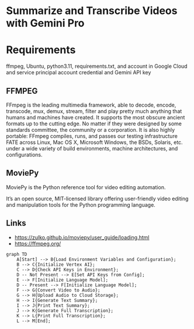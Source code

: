 # Summarize and Transcribe Videos with Gemini Pro


# Requirements
ffmpeg, Ubuntu, python3.11, requirements.txt, and account in Google Cloud and service principal account credential and Gemini API key

## FFMPEG
FFmpeg is the leading multimedia framework, able to decode, encode, transcode, mux, demux, stream, filter and play pretty much anything that humans and machines have created. It supports the most obscure ancient formats up to the cutting edge. No matter if they were designed by some standards committee, the community or a corporation. It is also highly portable: FFmpeg compiles, runs, and passes our testing infrastructure FATE across Linux, Mac OS X, Microsoft Windows, the BSDs, Solaris, etc. under a wide variety of build environments, machine architectures, and configurations.

## MoviePy
MoviePy is the Python reference tool for video editing automation.

It’s an open source, MIT-licensed library offering user-friendly video editing and manipulation tools for the Python programming language.


## Links
- https://zulko.github.io/moviepy/user_guide/loading.html
- https://ffmpeg.org/


```mermaid
graph TD
    A[Start] --> B{Load Environment Variables and Configuration};
    B --> C{Initialize Vertex AI};
    C --> D{Check API Keys in Environment};
    D -- Not Present --> E[Set API Keys from Config];
    E --> F[Initialize Language Model];
    D -- Present --> F[Initialize Language Model];
    F --> G{Convert Video to Audio};
    G --> H{Upload Audio to Cloud Storage};
    H --> I{Generate Text Summary};
    I --> J{Print Text Summary};
    J --> K{Generate Full Transcription};
    K --> L{Print Full Transcription};
    L --> M[End];
